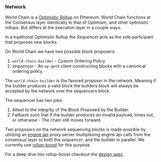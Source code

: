 ### Network 
World Chain is a [Optimistic Rollup](https://ethereum.org/en/developers/docs/scaling/optimistic-rollups/) on Ethereum. World Chain functions at the Consensus layer identically to that of Optimism, and other optimistic rollups. But differs at the execution layer in a couple ways. 

In a traditional Optimistic Rollup the _Sequencer_ acts as the sole participant that proposes new blocks. 

On World Chain we have two possible block proposers:

1. `world-chain-builder` - Custom Ordering Policy
2. _sequencer_ - An `op-geth` client constructing blocks with a canonical ordering policy. 

The `world-chain-builder` is the favored proposer in the network. Meaning if the builder produces a valid block the builders block will always be accepted by the network over the sequencers block. 

The sequencer has two jobs:

1. Attest to the integrity of the Block Proposed by the Builder.
2. Fallback such that if the builder produces an invalid payload, times out, or otherwise - The chain still moves forward.

Two proposers on the network sequencing blocks is made possible by utilizing an [engine api](https://github.com/ethereum/execution-apis/blob/main/src/engine/common.md) proxy server multiplexing engine api calls from the consensus layer to both the _sequencer_, and the builder in parallel. We currently use [rollup-boost](https://github.com/flashbots/rollup-boost/tree/main) for this purpose.

For a deep dive into rollup-boost checkout the [design spec](https://github.com/ethereum-optimism/design-docs/blob/main/protocol/external-block-production.md).